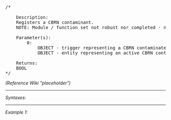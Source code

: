 <pre>/*

	Description:
	Registers a CBRN contaminant.
	NOTE: Module / function set not robust nor completed - not recommended for usage at this stage!

	Parameter(s):
		0: 
			OBJECT - trigger representing a CBRN contaminated area
			OBJECT - entity representing an active CBRN contaminant

	Returns:
	BOOL
*/</pre>

*(Reference Wiki "placeholder")*


---
*Syntaxes:*

<!-- [] call `BIN_fnc_CBRNContaminantAdd` -->

---
*Example 1:*

<!-- 
```sqf
[] call BIN_fnc_CBRNContaminantAdd;
``` -->